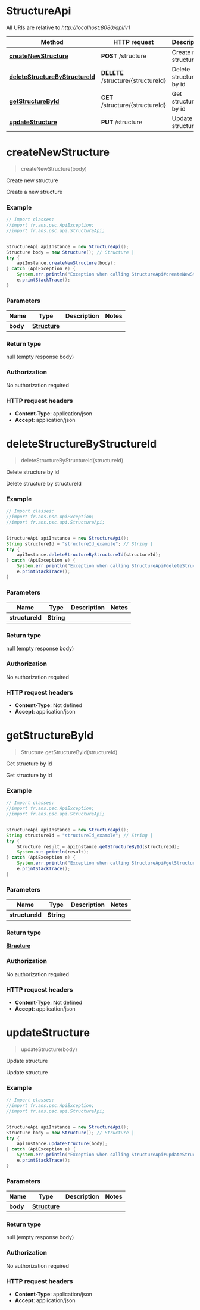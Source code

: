# StructureApi

All URIs are relative to *http://localhost:8080/api/v1*

Method | HTTP request | Description
------------- | ------------- | -------------
[**createNewStructure**](StructureApi.md#createNewStructure) | **POST** /structure | Create new structure
[**deleteStructureByStructureId**](StructureApi.md#deleteStructureByStructureId) | **DELETE** /structure/{structureId} | Delete structure by id
[**getStructureById**](StructureApi.md#getStructureById) | **GET** /structure/{structureId} | Get structure by id
[**updateStructure**](StructureApi.md#updateStructure) | **PUT** /structure | Update structure

<a name="createNewStructure"></a>
# **createNewStructure**
> createNewStructure(body)

Create new structure

Create a new structure

### Example
```java
// Import classes:
//import fr.ans.psc.ApiException;
//import fr.ans.psc.api.StructureApi;


StructureApi apiInstance = new StructureApi();
Structure body = new Structure(); // Structure | 
try {
    apiInstance.createNewStructure(body);
} catch (ApiException e) {
    System.err.println("Exception when calling StructureApi#createNewStructure");
    e.printStackTrace();
}
```

### Parameters

Name | Type | Description  | Notes
------------- | ------------- | ------------- | -------------
 **body** | [**Structure**](Structure.md)|  |

### Return type

null (empty response body)

### Authorization

No authorization required

### HTTP request headers

 - **Content-Type**: application/json
 - **Accept**: application/json

<a name="deleteStructureByStructureId"></a>
# **deleteStructureByStructureId**
> deleteStructureByStructureId(structureId)

Delete structure by id

Delete structure by structureId

### Example
```java
// Import classes:
//import fr.ans.psc.ApiException;
//import fr.ans.psc.api.StructureApi;


StructureApi apiInstance = new StructureApi();
String structureId = "structureId_example"; // String | 
try {
    apiInstance.deleteStructureByStructureId(structureId);
} catch (ApiException e) {
    System.err.println("Exception when calling StructureApi#deleteStructureByStructureId");
    e.printStackTrace();
}
```

### Parameters

Name | Type | Description  | Notes
------------- | ------------- | ------------- | -------------
 **structureId** | **String**|  |

### Return type

null (empty response body)

### Authorization

No authorization required

### HTTP request headers

 - **Content-Type**: Not defined
 - **Accept**: application/json

<a name="getStructureById"></a>
# **getStructureById**
> Structure getStructureById(structureId)

Get structure by id

Get structure by id

### Example
```java
// Import classes:
//import fr.ans.psc.ApiException;
//import fr.ans.psc.api.StructureApi;


StructureApi apiInstance = new StructureApi();
String structureId = "structureId_example"; // String | 
try {
    Structure result = apiInstance.getStructureById(structureId);
    System.out.println(result);
} catch (ApiException e) {
    System.err.println("Exception when calling StructureApi#getStructureById");
    e.printStackTrace();
}
```

### Parameters

Name | Type | Description  | Notes
------------- | ------------- | ------------- | -------------
 **structureId** | **String**|  |

### Return type

[**Structure**](Structure.md)

### Authorization

No authorization required

### HTTP request headers

 - **Content-Type**: Not defined
 - **Accept**: application/json

<a name="updateStructure"></a>
# **updateStructure**
> updateStructure(body)

Update structure

Update structure

### Example
```java
// Import classes:
//import fr.ans.psc.ApiException;
//import fr.ans.psc.api.StructureApi;


StructureApi apiInstance = new StructureApi();
Structure body = new Structure(); // Structure | 
try {
    apiInstance.updateStructure(body);
} catch (ApiException e) {
    System.err.println("Exception when calling StructureApi#updateStructure");
    e.printStackTrace();
}
```

### Parameters

Name | Type | Description  | Notes
------------- | ------------- | ------------- | -------------
 **body** | [**Structure**](Structure.md)|  |

### Return type

null (empty response body)

### Authorization

No authorization required

### HTTP request headers

 - **Content-Type**: application/json
 - **Accept**: application/json

